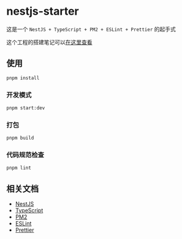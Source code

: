 # nestjs-starter

这是一个 `NestJS + TypeScript + PM2 + ESLint + Prettier` 的起手式

这个工程的搭建笔记可以[在这里查看](https://welives.github.io/blog/front-end/nodejs/nestjs/create.html)

## 使用

```sh
pnpm install
```

### 开发模式

```sh
pnpm start:dev
```

### 打包

```sh
pnpm build
```

### 代码规范检查

```sh
pnpm lint
```

## 相关文档

- [NestJS](https://docs.nestjs.cn/)
- [TypeScript](https://www.tslang.cn/)
- [PM2](https://pm2.fenxianglu.cn/)
- [ESLint](https://eslint.nodejs.cn/)
- [Prettier](https://prettier.nodejs.cn/)

